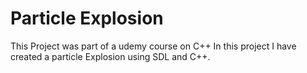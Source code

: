 # Particle Explosion

This Project was part of a udemy course on C++
In this project I have created a particle Explosion using SDL and C++. 
